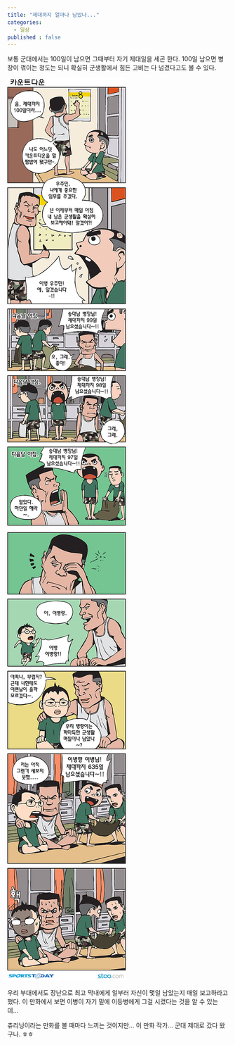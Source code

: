 ```yaml
---
title: "제대까지 얼마나 남았나..."
categories:
  - 일상
published : false
---
```


보통 군대에서는 100일이 남으면 그때부터 자기 제대일을 세곤 한다. 100일 남으면 병장이 꺾이는 정도는 되니 확실히 군생활에서 힘든 고비는 다 넘겼다고도 볼 수 있다.  
  
![](/assets/images/posts/2004/08/ek200000000032.jpg)
![](/assets/images/posts/2004/08/gk200000000025.jpg)
  
우리 부대에서도 장난으로 최고 막내에게 일부러 자신이 몇일 남았는지 매일 보고하라고 했다. 이 만화에서 보면 이병이 자기 밑에 이등병에게 그걸 시켰다는 것을 알 수 있는데...  
  
츄리닝이라는 만화를 볼 때마다 느끼는 것이지만... 이 만화 작가... 군대 제대로 갔다 왔구나. ㅎㅎ
